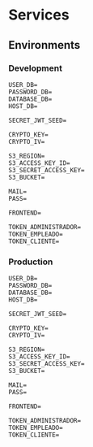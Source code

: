# Services

## Environments

### Development

```.env
USER_DB=
PASSWORD_DB=
DATABASE_DB=
HOST_DB=

SECRET_JWT_SEED=

CRYPTO_KEY=
CRYPTO_IV=

S3_REGION=
S3_ACCESS_KEY_ID=
S3_SECRET_ACCESS_KEY=
S3_BUCKET=

MAIL=
PASS=

FRONTEND=

TOKEN_ADMINISTRADOR=
TOKEN_EMPLEADO=
TOKEN_CLIENTE=
```

### Production

```.env
USER_DB=
PASSWORD_DB=
DATABASE_DB=
HOST_DB=

SECRET_JWT_SEED=

CRYPTO_KEY=
CRYPTO_IV=

S3_REGION=
S3_ACCESS_KEY_ID=
S3_SECRET_ACCESS_KEY=
S3_BUCKET=

MAIL=
PASS=

FRONTEND=

TOKEN_ADMINISTRADOR=
TOKEN_EMPLEADO=
TOKEN_CLIENTE=
```
